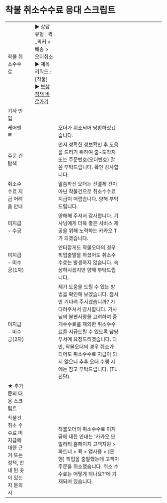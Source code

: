 # 착불 취소수수료 응대 스크립트

|  |  |  |  |  |  |  |  |  |  |  |  |
| --- | --- | --- | --- | --- | --- | --- | --- | --- | --- | --- | --- |
| 착불 취소수수료 | | ▶ 상담 유형 : 퀵\_픽커 > 배송 > 오더취소 ▶ 제목 키워드 : [착불]  ▶ [보상 정책 바로가기](https://kakaomobilitysupport.zendesk.com/hc/ko/articles/34975084558873-%ED%80%B5-%ED%94%BD%EC%BB%A4-%EA%B3%A0%EA%B0%9D-%EB%B3%B4%EC%83%81%EC%A0%95%EC%B1%85-%EC%B7%A8%EC%86%8C-%EC%A7%80%EC%97%B0-%EC%98%A4%EB%A5%98-%ED%8C%8C%EC%86%90-%EB%B6%84%EC%8B%A4-%EB%B3%B4%EC%83%81%EA%B8%B0%EC%A4%80) | | | | | | | | | |
| 기사 인입 | | | | | | | | | | | |
| 케어멘트 | | | 오더가 취소되어 당황하셨겠습니다. | | | | | | | | |
| 주문 건 탐색 | | | 먼저 정확한 정보확인 후 도움을 드리기 위하여 출-도착지 또는 주문번호(오더번호) 말씀 부탁드립니다.  확인 감사합니다. | | | | | | | | |
| 취소수수료 지급 어려움 안내 | | | 말씀하신 오더는 선결제 건이 아닌 착불건으로 취소수수료 지급이 어렵습니다. 양해 부탁드립니다. | | | | | | | | |
| 미지급 - 수긍 | | | 양해해 주셔서 감사합니다. 기사님에게 더욱 좋은 서비스 제공을 위해 노력하는 카카오 T가 되겠습니다. | | | | | | | | |
| 미지급 - 미수긍(1차) | | | 안타깝게도 착불오더의 경우 픽업출발을 하셨어도 취소수수료는 발생하지 않습니다. 속상하시겠지만 양해 부탁드립니다. | | | | | | | | |
| 미지급 - 미수긍(2차) | | | 제가 도움을 드릴 수 있는 방법을 확인해 보겠습니다. 잠시만 기다려 주시겠습니까?   기다려주셔서 감사합니다. 기사님의 불편사항을 고려하여 중개수수료를 제외한 취소수수료를 지급드릴 수 있도록 담당부서에 요청드리겠습니다.  다만, 착불오더의 경우 취소가 되어도 취소수수료 지급이 되지 않으니 추후 오더 수행 시에는 참고 부탁드립니다.   (TL전달) | | | | | | | | |
| ★ 추가 문의 대응 스크립트 | | | | | | | | | | | |
| 착불건 취소 수수료 미지급에 대한 근거 또는 정책, 안내 된 곳이 있는지 문의 시 | | | 착불오더의 취소수수료 미지급에 대한 안내는 '카카오 모빌리티 홈페이지 고객지원 > 파트너 > 퀵 > 앱사용 > [운행] 픽업을 출발했는데 고객이 주문을 취소했습니다. 취소 수수료는 어떻게 되나요?'에 기재되어 있습니다. | | | | | | | | |